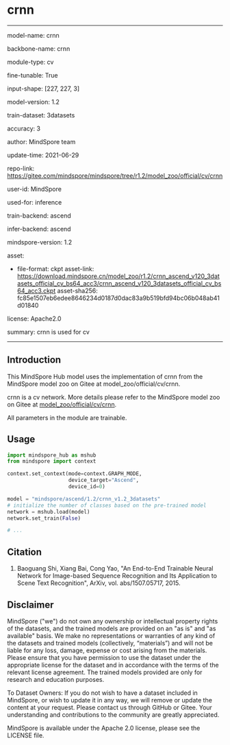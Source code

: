 # crnn

---

model-name: crnn

backbone-name: crnn

module-type: cv

fine-tunable: True

input-shape: [227, 227, 3]

model-version: 1.2

train-dataset: 3datasets

accuracy: 3

author: MindSpore team

update-time: 2021-06-29

repo-link: <https://gitee.com/mindspore/mindspore/tree/r1.2/model_zoo/official/cv/crnn>

user-id: MindSpore

used-for: inference

train-backend: ascend

infer-backend: ascend

mindspore-version: 1.2

asset:

-
    file-format: ckpt
    asset-link: <https://download.mindspore.cn/model_zoo/r1.2/crnn_ascend_v120_3datasets_official_cv_bs64_acc3/crnn_ascend_v120_3datasets_official_cv_bs64_acc3.ckpt>
    asset-sha256: fc85e1507eb6edee8646234d0187d0dac83a9b519bfd94bc06b048ab41d01840

license: Apache2.0

summary: crnn is used for cv

---

## Introduction

This MindSpore Hub model uses the implementation of crnn from the MindSpore model zoo on Gitee at model_zoo/official/cv/crnn.

crnn is a cv network. More details please refer to the MindSpore model zoo on Gitee at [model_zoo/official/cv/crnn](https://gitee.com/mindspore/mindspore/blob/r1.2/model_zoo/official/cv/crnn/README.md).

All parameters in the module are trainable.

## Usage

```python
import mindspore_hub as mshub
from mindspore import context

context.set_context(mode=context.GRAPH_MODE,
                    device_target="Ascend",
                    device_id=0)

model = "mindspore/ascend/1.2/crnn_v1.2_3datasets"
# initialize the number of classes based on the pre-trained model
network = mshub.load(model)
network.set_train(False)

# ...
```

## Citation

1. Baoguang Shi, Xiang Bai, Cong Yao, "An End-to-End Trainable Neural Network for Image-based Sequence Recognition and Its Application to Scene Text Recognition", ArXiv, vol. abs/1507.05717, 2015.

## Disclaimer

MindSpore ("we") do not own any ownership or intellectual property rights of the datasets, and the trained models are provided on an "as is" and "as available" basis. We make no representations or warranties of any kind of the datasets and trained models (collectively, “materials”) and will not be liable for any loss, damage, expense or cost arising from the materials. Please ensure that you have permission to use the dataset under the appropriate license for the dataset and in accordance with the terms of the relevant license agreement. The trained models provided are only for research and education purposes.

To Dataset Owners: If you do not wish to have a dataset included in MindSpore, or wish to update it in any way, we will remove or update the content at your request. Please contact us through GitHub or Gitee. Your understanding and contributions to the community are greatly appreciated.

MindSpore is available under the Apache 2.0 license, please see the LICENSE file.
